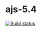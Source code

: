 # ajs-5.4

[![Build status](https://ci.appveyor.com/api/projects/status/l6s8jmqnrj0n8l5b?svg=true)](https://ci.appveyor.com/project/i-hit/ajs-5-4)
